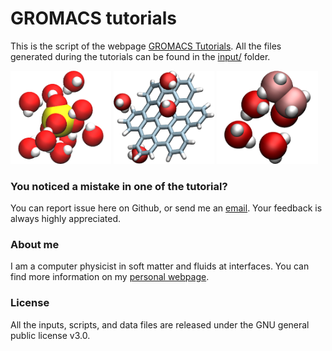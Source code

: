# GROMACS tutorials

This is the script of the webpage [GROMACS Tutorials](https://gromacstutorials.github.io/). 
All the files generated during the tutorials can be found in the [input/](inputs) folder. 

<p float="left">
  <a href="docs/doc-sphinx/build/html/tutorials/bulksolution.html">
  <img src="docs/figures/01-Na2SO4solution/avatar.jpg" width="32%" /></a>

  <a href="docs/doc-sphinx/build/html/tutorials/adsorptionenergy.html">
  <img src="docs/figures/02-HBCSolvationEnergy/avatar.jpg" width="32%" /></a>
  
   <a href="https://gromacstutorials.github.io/tutorials/ethanoladsorption.html">
  <img src="docs/figures/03-EthanolAdsorption/avatar.jpg" width="32%" /></a>
</p>


### You noticed a mistake in one of the tutorial?

You can report issue here on Github, or send me an [email](https://simongravelle.github.io/). Your feedback is always highly appreciated.

### About me ###

I am a computer physicist in soft matter and fluids at interfaces. You can 
find more information on my [personal webpage](https://simongravelle.github.io/).

### License ###

All the inputs, scripts, and data files are released under the 
GNU general public license v3.0.
